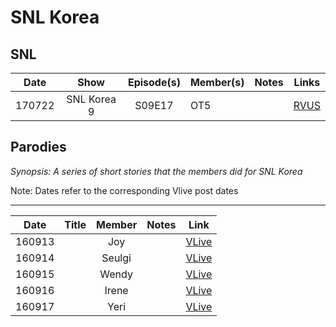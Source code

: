 # SNL Korea

## SNL

| **Date** |  **Show**   | **Episode(s)** | **Member(s)** | **Notes** |                                   **Links**                                   |
|:--------:|:-----------:|:--------------:|:--------------|:---------:|:-----------------------------------------------------------------------------:|
|  170722  | SNL Korea 9 |     S09E17     | OT5           |           | [RVUS](https://revelupsubs.com/2017/07/22/eng-170722-red-velvet-snl-korea-9/) |

## Parodies

_Synopsis: A series of short stories that the members did for SNL Korea_

Note: Dates refer to the corresponding Vlive post dates
___
| **Date** | **Title** | **Member** | **Notes** |                 **Link**                  |
|:--------:|:---------:|:----------:|:---------:|:-----------------------------------------:|
|  160913  |           |    Joy     |           | [VLive](https://www.vlive.tv/video/13869) |
|  160914  |           |   Seulgi   |           | [VLive](https://www.vlive.tv/video/13927) |
|  160915  |           |   Wendy    |           | [VLive](https://www.vlive.tv/video/13956) |
|  160916  |           |   Irene    |           | [VLive](https://www.vlive.tv/video/13995) |
|  160917  |           |    Yeri    |           | [VLive](https://www.vlive.tv/video/14051) |